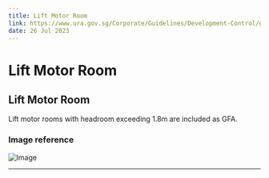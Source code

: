 ```yaml
---
title: Lift Motor Room
link: https://www.ura.gov.sg/Corporate/Guidelines/Development-Control/gross-floor-area/GFA/LiftMotorRoom
date: 26 Jul 2023
---
```


# Lift Motor Room

## Lift Motor Room

Lift motor rooms with headroom exceeding 1.8m are included as GFA.

### Image reference
![Image](https://www.ura.gov.sg/-/media/Corporate/Guidelines/Development-control/GFA/GFA-12A-Motor-Room-sectionfinal.jpg?h=503&w=800)

---




